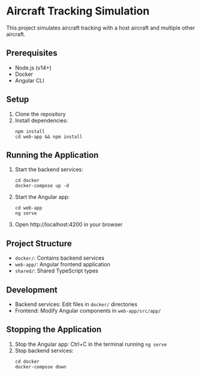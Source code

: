 # Aircraft Tracking Simulation

This project simulates aircraft tracking with a host aircraft and multiple other aircraft.

## Prerequisites

- Node.js (v14+)
- Docker
- Angular CLI

## Setup

1. Clone the repository
2. Install dependencies:
   ```
   npm install
   cd web-app && npm install
   ```

## Running the Application

1. Start the backend services:

   ```
   cd docker
   docker-compose up -d
   ```

2. Start the Angular app:

   ```
   cd web-app
   ng serve
   ```

3. Open http://localhost:4200 in your browser

## Project Structure

- `docker/`: Contains backend services
- `web-app/`: Angular frontend application
- `shared/`: Shared TypeScript types

## Development

- Backend services: Edit files in `docker/` directories
- Frontend: Modify Angular components in `web-app/src/app/`

## Stopping the Application

1. Stop the Angular app: Ctrl+C in the terminal running `ng serve`
2. Stop backend services:
   ```
   cd docker
   docker-compose down
   ```
